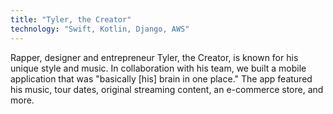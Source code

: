 ```yaml
---
title: "Tyler, the Creator"
technology: "Swift, Kotlin, Django, AWS"
---
```


Rapper, designer and entrepreneur Tyler, the Creator, is known for his unique style and music. In collaboration with his team, we built a mobile application that was "basically [his] brain in one place." The app featured his music, tour dates, original streaming content, an e-commerce store, and more.
